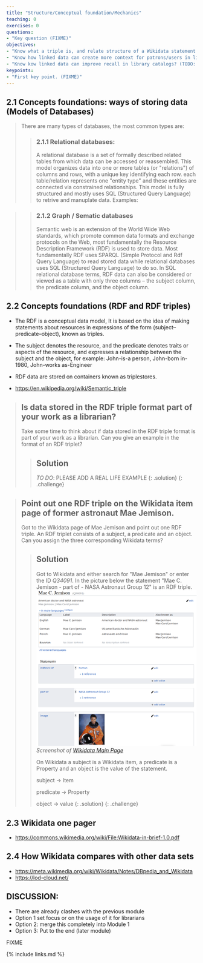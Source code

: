 ```yaml
---
title: "Structure/Conceptual foundation/Mechanics"
teaching: 0
exercises: 0
questions:
- "Key question (FIXME)"
objectives:
- "Know what a triple is, and relate structure of a Wikidata statement to traditional metadata field structure"
- "Know how linked data can create more context for patrons/users in library catalogs"
- "Know kow linked data can improve recall in library catalogs? (TODO: Check if we want to address this here)." 
keypoints:
- "First key point. (FIXME)"
---
```


## 2.1 Concepts foundations: ways of storing data (Models of Databases)
> There are many types of databases, the most common types are:
> > ### 2.1.1 Relational databases:
 > > A relational database is a set of formally described related tables from which data can be accessed or reassembled.
 > > This model organizes data into one or more tables (or "relations") of columns and rows, with a unique key identifying each row. each table/relation represents one "entity type" and these entities are connected via constrained relationships.
 > > This model is fully structured and mostly uses SQL (Structured Query Language) to retrive and manuplate data.
 > > Examples: 
 
 > > <FIGURE>
 
> > ### 2.1.2 Graph / Sematic databases
> > Semantic web is an extension of the World Wide Web standards, which promote common data formats and exchange protocols on the Web, most fundamentally the Resource Description Framework (RDF) is used to store data.
> > Most fundamentally RDF uses SPARQL (Simple Protocol and Rdf Query Language) to read stored data while relational databases uses SQL (Structured Query Language) to do so.
> > In SQL relational database terms, RDF data can also be considered or viewed as a table with only three columns – the subject column, the predicate column, and the object column.
 
> > <FIGURE>

## 2.2 Concepts foundations (RDF and RDF triples)

 - The RDF is a conceptual data model, It is based on the idea of making statements about resources in expressions of the form (subject–predicate–object), known as triples.
 - The subject denotes the resource, and the predicate denotes traits or aspects of the resource, and expresses a relationship between the subject and the object, for example: John-is-a person, John-born in-1980, John-works as-Engineer
 - RDF data are stored on containers known as triplestores.

- https://en.wikipedia.org/wiki/Semantic_triple

> ## Is data stored in the RDF triple format part of your work as a librarian? 
>
> Take some time to think about if data stored in the RDF triple format 
> is part of your work as a librarian. Can you give an example in the format of an RDF triplet?  
> > ## Solution
> > *TO DO*: PLEASE ADD A REAL LIFE EXAMPLE
> {: .solution}
{: .challenge}

> ## Point out one RDF triple on the Wikidata item page of former astronaut Mae Jemison. 
>
> Got to the Wikidata page of Mae Jemison and point out one RDF triple. 
> An RDF triplet consists of a subject, a predicate and an object. 
> Can you assign the three corresponding Wikidata terms?
> 
> > ## Solution
> > Got to Wikidata and either search for "Mae Jemison" or enter the ID *Q34091*. 
> > In the picture below the statement "Mae C. Jemison - part of - NASA Astronaut Group 12" is an RDF triple. 
> > ![Wikidata_Main_Page](../fig/Mae_Jemison_Wikidata.png)  
> >  *Screenshot of [Wikidata Main Page](https://www.wikidata.org/wiki/Q34091)*
> >
> > On Wikidata a subject is a Wikidata item, a predicate is a Property and an object is the value of the statement.
> >
> > subject -> Item
> >
> > predicate -> Property
> >
> > object -> value
> {: .solution}
{: .challenge}

## 2.3 Wikidata one pager
- https://commons.wikimedia.org/wiki/File:Wikidata-in-brief-1.0.pdf

## 2.4 How Wikidata compares with other data sets 

- https://meta.wikimedia.org/wiki/Wikidata/Notes/DBpedia_and_Wikidata
- https://lod-cloud.net/

## DISCUSSION: ##
* There are already clashes with the previous module
* Option 1 set focus or on the usage of it for librarians
* Option 2: merge this completely into Module 1
* Option 3: Put to the end (later module)


FIXME

{% include links.md %}
